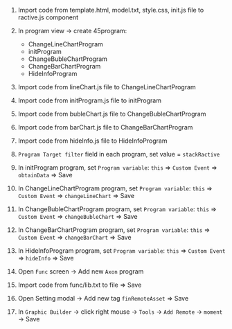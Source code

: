 1. Import code from template.html, model.txt, style.css, init.js file to ractive.js component
2. In program view -> create 45program: 
    - ChangeLineChartProgram 
    - initProgram 
    - ChangeBubleChartProgram
    - ChangeBarChartProgram
    - HideInfoProgram
3. Import code from lineChart.js file to ChangeLineChartProgram
4. Import code from initProgram.js file to initProgram
5. Import code from bubleChart.js file to ChangeBubleChartProgram
5. Import code from barChart.js file to ChangeBarChartProgram
5. Import code from hideInfo.js file to HideInfoProgram
6. `Program Target filter` field in each program, set value = `stackRactive`

7. In initProgram program, set `Program variable`: `this` => `Custom Event` => `obtainData` => Save
8. In ChangeLineChartProgram program, set `Program variable`: `this` => `Custom Event` => `changeLineChart` => Save
9. In ChangeBubleChartProgram program, set `Program variable`: `this` => `Custom Event` => `changeBubleChart` => Save
10. In ChangeBarChartProgram program, set `Program variable`: `this` => `Custom Event` => `changeBarChart` => Save
11. In HideInfoProgram program, set `Program variable`: `this` => `Custom Event` => `hideInfo` => Save

12. Open `Func` screen -> Add new `Axon` program
13. Import code from func/lib.txt to file => Save
14. Open Setting modal -> Add new tag `finRemoteAsset` => Save

15. In `Graphic Builder` -> click right mouse -> `Tools` -> `Add Remote` -> `moment` -> Save